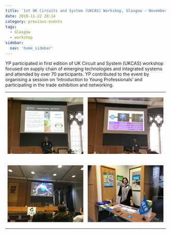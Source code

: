 ```yaml
---
title: '1st UK Circuits and System (UKCAS) Workshop, Glasgow – November 2018'
date: 2018-11-22 20:14
category: previous-events
tags:
  - Glasgow
  - workshop
sidebar:
  nav: 'home_sidebar'
---
```


YP participated in first edition of UK Circuit and System (UKCAS) workshop focused on supply chain of emerging technologies and integrated systems and attended by over 70 participants. YP contributed to the event by organising a session on ‘Introduction to Young Professionals’ and participating in the trade exhibition and networking.

<table>
<tbody>
<tr class="odd">
<td><p><img src="\assets\images\2018_cas\image01.jpg"/></p></td>
<td><p><img src="\assets\images\2018_cas\image02.jpg"/></p></td>
</tr>
<tr class="even">
<td><p><img src="\assets\images\2018_cas\image03.jpg"/></p></td>
<td><p><img src="\assets\images\2018_cas\image04.JPG"/></p></td>
</tr>
</tbody>
</table>
